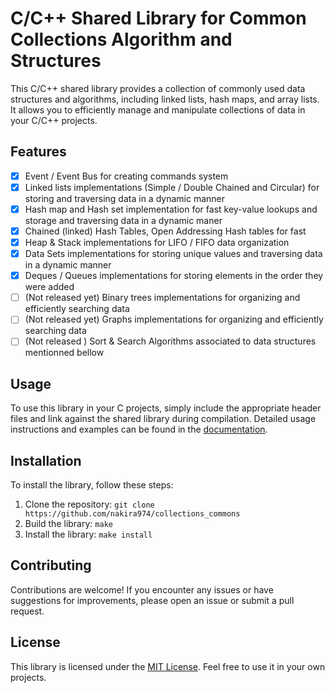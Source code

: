# C/C++ Shared Library for Common Collections Algorithm and Structures

This C/C++ shared library provides a collection of commonly used data structures and algorithms, including linked lists,
hash maps, and array lists. It allows you to efficiently manage and manipulate collections of data in your C/C++ projects.

## Features

- [x] Event / Event Bus for creating commands system
- [x] Linked lists implementations (Simple / Double Chained and Circular) for storing and traversing data in a dynamic manner
- [x] Hash map and Hash set implementation for fast key-value lookups and storage and traversing data in a dynamic maner
- [x] Chained (linked) Hash Tables, Open Addressing Hash tables for fast 
- [x] Heap & Stack implementations for LIFO / FIFO data organization
- [x] Data Sets implementations for storing unique values and traversing data in a dynamic manner
- [x] Deques / Queues implementations  for storing elements in the order they were added
- [ ] (Not released yet) Binary trees implementations for organizing and efficiently searching data
- [ ] (Not released yet) Graphs implementations for organizing and efficiently searching data
- [ ] (Not released ) Sort & Search Algorithms associated to data structures mentionned bellow

## Usage

To use this library in your C projects, simply include the appropriate header files and link against the shared library
during compilation. Detailed usage instructions and examples can be found in the [documentation](link/to/documentation).

## Installation

To install the library, follow these steps:

1. Clone the repository: `git clone https://github.com/nakira974/collections_commons`
2. Build the library: `make`
3. Install the library: `make install`

## Contributing

Contributions are welcome! If you encounter any issues or have suggestions for improvements, please open an issue or
submit a pull request.

## License

This library is licensed under the [MIT License](https://github.com/git/git-scm.com/blob/main/MIT-LICENSE.txt). Feel
free to use it in your own projects.
